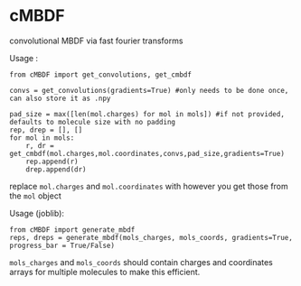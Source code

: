 # cMBDF
convolutional MBDF via fast fourier transforms

Usage :

```
from cMBDF import get_convolutions, get_cmbdf

convs = get_convolutions(gradients=True) #only needs to be done once, can also store it as .npy 

pad_size = max([len(mol.charges) for mol in mols]) #if not provided, defaults to molecule size with no padding
rep, drep = [], []
for mol in mols:
    r, dr = get_cmbdf(mol.charges,mol.coordinates,convs,pad_size,gradients=True)
    rep.append(r)
    drep.append(dr)
```
replace `mol.charges` and `mol.coordinates` with however you get those from the `mol` object

Usage (joblib):
```
from cMBDF import generate_mbdf
reps, dreps = generate_mbdf(mols_charges, mols_coords, gradients=True, progress_bar = True/False)
```
`mols_charges` and `mols_coords` should contain charges and coordinates arrays for multiple molecules to make this efficient.
